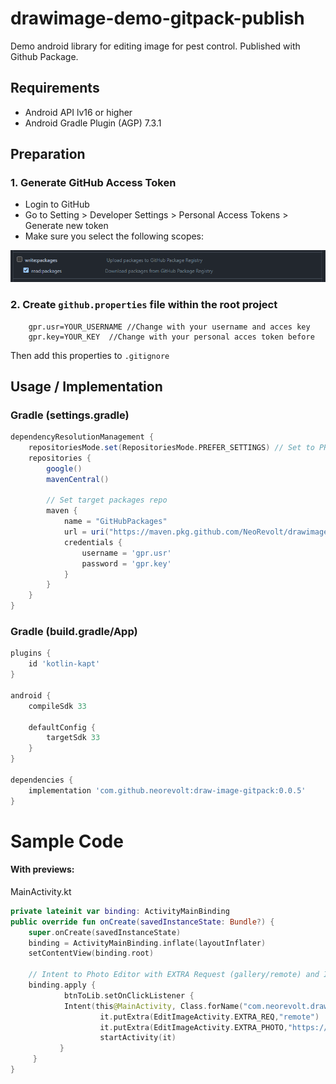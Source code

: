 # drawimage-demo-gitpack-publish
Demo android library for editing image for pest control.
Published with Github Package.

## Requirements
* Android API lv16 or higher
* Android Gradle Plugin (AGP) 7.3.1

## Preparation
### 1. Generate GitHub Access Token
* Login to GitHub
* Go to Setting > Developer Settings > Personal Access Tokens > Generate new token
* Make sure you select the following scopes:

![Access Token](https://github.com/NeoRevolt/drawimage-demo-gitpack-publish/blob/master/acces_scope_github_token.PNG?raw=true)

### 2. Create ``github.properties`` file within the root project
```properties
    gpr.usr=YOUR_USERNAME //Change with your username and acces key
    gpr.key=YOUR_KEY  //Change with your personal acces token before
```
Then add this properties to ``.gitignore``

## Usage / Implementation

### Gradle (settings.gradle)

```groovy
dependencyResolutionManagement {
    repositoriesMode.set(RepositoriesMode.PREFER_SETTINGS) // Set to PREFER_SETTINGS
    repositories {
        google()
        mavenCentral()
        
        // Set target packages repo
        maven {
            name = "GitHubPackages"
            url = uri("https://maven.pkg.github.com/NeoRevolt/drawimage-demo-gitpack-publish")
            credentials {
                username = 'gpr.usr'
                password = 'gpr.key'
            }
        }
    }
}
```

### Gradle (build.gradle/App)

```groovy
plugins {
    id 'kotlin-kapt'
}

android {
    compileSdk 33
    
    defaultConfig {
        targetSdk 33
    }
}

dependencies {
    implementation 'com.github.neorevolt:draw-image-gitpack:0.0.5'
}
```

# Sample Code
#### With previews:

MainActivity.kt
```kotlin
private lateinit var binding: ActivityMainBinding
public override fun onCreate(savedInstanceState: Bundle?) {
    super.onCreate(savedInstanceState)
    binding = ActivityMainBinding.inflate(layoutInflater)
    setContentView(binding.root)
    
    // Intent to Photo Editor with EXTRA Request (gallery/remote) and Image
    binding.apply {
            btnToLib.setOnClickListener {
            Intent(this@MainActivity, Class.forName("com.neorevolt.drawimage.EditImageActivity")).also {
                    it.putExtra(EditImageActivity.EXTRA_REQ,"remote")
                    it.putExtra(EditImageActivity.EXTRA_PHOTO,"https://w0.peakpx.com/wallpaper/205/460/HD-wallpaper-sea-beach-beautiful-scene-clouds-deep-sea-natural-graphy-nature-beauty-graphy-lover-portrait.jpg")
                    startActivity(it)
           }
     }      
}
```
